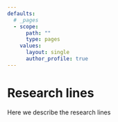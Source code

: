 ```yaml
---
defaults:
  # _pages
  - scope:
      path: ""
      type: pages
    values:
      layout: single
      author_profile: true
---
```


# Research lines

Here we describe the research lines
